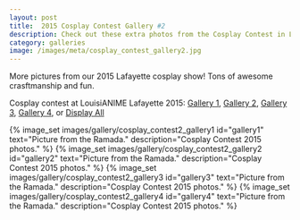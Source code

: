 ```yaml
---
layout: post
title:  2015 Cosplay Contest Gallery #2
description: Check out these extra photos from the Cosplay Contest in Lafayate 2015! More photos of fantastic cosplay and fun.
category: galleries
image: /images/meta/cosplay_contest_gallery2.jpg
---
```

<section class="portfolio">
	<div class="row">
		<div class="col-md-12">
			<p>More pictures from our 2015 Lafayette cosplay show! Tons of awesome crasftmanship and fun.</p>
		    <p class="portfolioFilter text-center">Cosplay contest at LouisiANIME Lafayette 2015: <a href="javascript:;" data-filter="gallery1">Gallery 1</a>, <a href="javascript:;" data-filter="gallery2">Gallery 2</a>, <a href="javascript:;" data-filter="gallery3">Gallery 3</a>, <a href="javascript:;" data-filter="gallery4">Gallery 4</a>, or <a href="javascript:;" data-filter="all">Display All</a>
		    </p>
		</div>
		<div class="col-md-12 mg-bt-80">
		    <div class="row portfolioContainer  text-center">
		    {% image_set images/gallery/cosplay_contest2_gallery1 id="gallery1" text="Picture from the Ramada." description="Cosplay Contest 2015 photos." %}
		    {% image_set images/gallery/cosplay_contest2_gallery2 id="gallery2" text="Picture from the Ramada." description="Cosplay Contest 2015 photos." %}
		    {% image_set images/gallery/cosplay_contest2_gallery3 id="gallery3" text="Picture from the Ramada." description="Cosplay Contest 2015 photos." %}
		    {% image_set images/gallery/cosplay_contest2_gallery4 id="gallery4" text="Picture from the Ramada." description="Cosplay Contest 2015 photos." %}
		    </div>
		</div>
	</div>
</section>